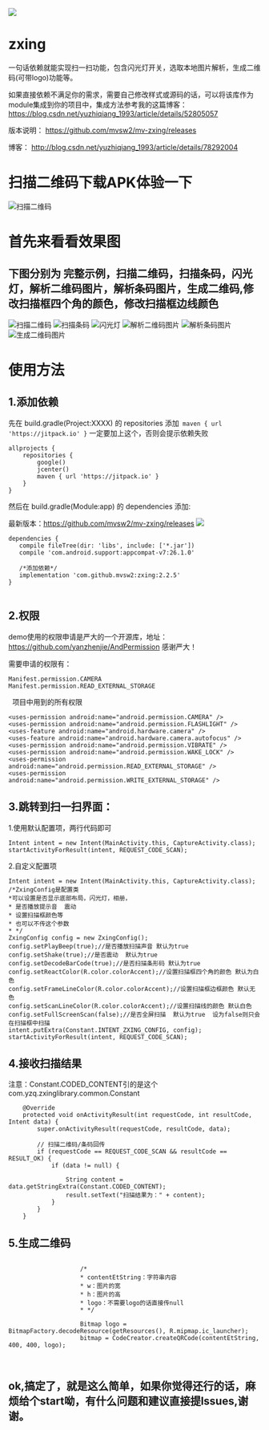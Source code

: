 [![](https://jitpack.io/v/mvsw2/mv-zxing.svg)](https://jitpack.io/#mvsw2/mv-zxing)

# zxing
一句话依赖就能实现扫一扫功能，包含闪光灯开关，选取本地图片解析，生成二维码(可带logo)功能等。

如果直接依赖不满足你的需求，需要自己修改样式或源码的话，可以将该库作为module集成到你的项目中，集成方法参考我的这篇博客：https://blog.csdn.net/yuzhiqiang_1993/article/details/52805057


版本说明：
https://github.com/mvsw2/mv-zxing/releases

博客： http://blog.csdn.net/yuzhiqiang_1993/article/details/78292004


扫描二维码下载APK体验一下
========
![扫描二维码](https://github.com/mvsw2/mv-zxing/blob/master/img/downloadApk.png "扫描下载APK")


首先来看看效果图
========


下图分别为 完整示例，扫描二维码，扫描条码，闪光灯，解析二维码图片，解析条码图片，生成二维码,修改扫描框四个角的颜色，修改扫描框边线颜色
------------------------

![扫描二维码](https://github.com/mvsw2/mv-zxing/blob/master/img/scanEwm.gif "扫描二维码")
![扫描条码](https://github.com/mvsw2/mv-zxing/blob/master/img/scanTm.gif "扫描条码")
![闪光灯](https://github.com/mvsw2/mv-zxing/blob/master/img/flashlight.gif "闪光灯")
![解析二维码图片](https://github.com/mvsw2/mv-zxing/blob/master/img/decodeEWM.gif "解析二维码图片")
![解析条码图片](https://github.com/mvsw2/mv-zxing/blob/master/img/decodeTM.gif "解析条码图片")
![生成二维码图片](https://github.com/mvsw2/mv-zxing/blob/master/img/createEwm.gif "生成二维码图片")



>
使用方法
========


1.添加依赖
--------------------
先在 build.gradle(Project:XXXX) 的 repositories 添加``` maven { url 'https://jitpack.io' }```
一定要加上这个，否则会提示依赖失败

```
allprojects {
    repositories {
        google()
        jcenter()
        maven { url 'https://jitpack.io' }
    }
}
```

然后在 build.gradle(Module:app) 的 dependencies 添加:

最新版本：https://github.com/mvsw2/mv-zxing/releases
[![](https://jitpack.io/v/mvsw2/mv-zxing.svg)](https://jitpack.io/#mvsw2/mv-zxing)
 ```
 dependencies {
    compile fileTree(dir: 'libs', include: ['*.jar'])
    compile 'com.android.support:appcompat-v7:26.1.0'
    
    /*添加依赖*/
    implementation 'com.github.mvsw2:zxing:2.2.5'
}

 
 ```
 
 2.权限
 --------------
 
 demo使用的权限申请是严大的一个开源库，地址：https://github.com/yanzhenjie/AndPermission 感谢严大！
 
 需要申请的权限有：
 
   ```
   Manifest.permission.CAMERA
   Manifest.permission.READ_EXTERNAL_STORAGE
  
   ```
   
   
   项目中用到的所有权限
   
   ```
   <uses-permission android:name="android.permission.CAMERA" />
   <uses-permission android:name="android.permission.FLASHLIGHT" />
   <uses-feature android:name="android.hardware.camera" />
   <uses-feature android:name="android.hardware.camera.autofocus" />
   <uses-permission android:name="android.permission.VIBRATE" />
   <uses-permission android:name="android.permission.WAKE_LOCK" />
   <uses-permission android:name="android.permission.READ_EXTERNAL_STORAGE" />
   <uses-permission android:name="android.permission.WRITE_EXTERNAL_STORAGE" />
   ```

 
3.跳转到扫一扫界面：
--------------

1.使用默认配置项，两行代码即可

```
Intent intent = new Intent(MainActivity.this, CaptureActivity.class);
startActivityForResult(intent, REQUEST_CODE_SCAN);
```

2.自定义配置项
```
Intent intent = new Intent(MainActivity.this, CaptureActivity.class);
/*ZxingConfig是配置类
*可以设置是否显示底部布局，闪光灯，相册，
* 是否播放提示音  震动
* 设置扫描框颜色等
* 也可以不传这个参数
* */
ZxingConfig config = new ZxingConfig();
config.setPlayBeep(true);//是否播放扫描声音 默认为true
config.setShake(true);//是否震动  默认为true
config.setDecodeBarCode(true);//是否扫描条形码 默认为true
config.setReactColor(R.color.colorAccent);//设置扫描框四个角的颜色 默认为白色
config.setFrameLineColor(R.color.colorAccent);//设置扫描框边框颜色 默认无色
config.setScanLineColor(R.color.colorAccent);//设置扫描线的颜色 默认白色
config.setFullScreenScan(false);//是否全屏扫描  默认为true  设为false则只会在扫描框中扫描
intent.putExtra(Constant.INTENT_ZXING_CONFIG, config);
startActivityForResult(intent, REQUEST_CODE_SCAN);

```

4.接收扫描结果
-------------------------------------------
注意：Constant.CODED_CONTENT引的是这个com.yzq.zxinglibrary.common.Constant

```
    @Override
    protected void onActivityResult(int requestCode, int resultCode, Intent data) {
        super.onActivityResult(requestCode, resultCode, data);

        // 扫描二维码/条码回传
        if (requestCode == REQUEST_CODE_SCAN && resultCode == RESULT_OK) {
            if (data != null) {

                String content = data.getStringExtra(Constant.CODED_CONTENT);
                result.setText("扫描结果为：" + content);
            }
        }
    }

```


5.生成二维码
-------------------------------
```
         
                    /*
                    * contentEtString：字符串内容
                    * w：图片的宽
                    * h：图片的高
                    * logo：不需要logo的话直接传null
                    * */

                    Bitmap logo = BitmapFactory.decodeResource(getResources(), R.mipmap.ic_launcher);
                    bitmap = CodeCreator.createQRCode(contentEtString, 400, 400, logo);
             
              
```
>

ok,搞定了，就是这么简单，如果你觉得还行的话，麻烦给个start呦，有什么问题和建议直接提Issues,谢谢。
--------------------------
